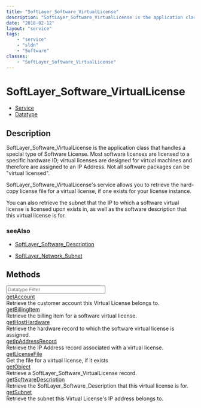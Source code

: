 ```yaml
---
title: "SoftLayer_Software_VirtualLicense"
description: "SoftLayer_Software_VirtualLicense is the application class that handles a special type of Software License.  Most softwa... "
date: "2018-02-12"
layout: "service"
tags:
    - "service"
    - "sldn"
    - "Software"
classes:
    - "SoftLayer_Software_VirtualLicense"
---
```

# SoftLayer_Software_VirtualLicense
<div id='service-datatype'>
    <ul id='sldn-reference-tabs'>
    <li id='service'> <a href='/reference/services/SoftLayer_Software_VirtualLicense' >Service</a></li>    <li id='datatype'> <a href='/reference/datatypes/SoftLayer_Software_VirtualLicense' >Datatype</a></li>
    </ul>
</div>

## Description
SoftLayer_Software_VirtualLicense is the application class that handles a special type of Software License.  Most software licenses are licensed to a specific hardware ID;  virtual licenses are designed for virtual machines and therefore are assigned to an IP Address.  Not all software packages can be "virtual licensed". 

SoftLayer_Software_VirtualLicense's service allows you to retrieve the hard-copy license file for a virtual license, if one exists for your license instance. 

You can also retrieve the subnet that the IP to which a software virtual license is licensed upon exists in, as well as the software description that this virtual license is for. 



### seeAlso

* [SoftLayer_Software_Description](/reference/datatypes/SoftLayer_Software_Description )


* [SoftLayer_Network_Subnet](/reference/services/SoftLayer_Network_Subnet )


        
<div id="properties" class="content">
    <h2>Methods</h2>
    <div class="view-filters">
        <div class="clearfix">
            <div class="search-input-box">
                <input placeholder="Datatype Filter" onkeyup="titleSearch(inputId='edit-combine', divId='method-div', elementClass='method-row')" 
                    type="text" id="edit-combine" value="" size="30" maxlength="128" class="form-text">
            </div>
        </div>
    </div>
    <div id="method-div">
            <div class="method-row">
                        <span class='view-field-title'><a href='/reference/services/SoftLayer_Software_VirtualLicense/getAccount'> getAccount</a> </span>
            <div class='views-field-body'>Retrieve the customer account this Virtual License belongs to.</div>
        </div>
            <div class="method-row">
                        <span class='view-field-title'><a href='/reference/services/SoftLayer_Software_VirtualLicense/getBillingItem'> getBillingItem</a> </span>
            <div class='views-field-body'>Retrieve the billing item for a software virtual license.</div>
        </div>
            <div class="method-row">
                        <span class='view-field-title'><a href='/reference/services/SoftLayer_Software_VirtualLicense/getHostHardware'> getHostHardware</a> </span>
            <div class='views-field-body'>Retrieve the hardware record to which the software virtual license is assigned.</div>
        </div>
            <div class="method-row">
                        <span class='view-field-title'><a href='/reference/services/SoftLayer_Software_VirtualLicense/getIpAddressRecord'> getIpAddressRecord</a> </span>
            <div class='views-field-body'>Retrieve the IP Address record associated with a virtual license.</div>
        </div>
            <div class="method-row">
                        <span class='view-field-title'><a href='/reference/services/SoftLayer_Software_VirtualLicense/getLicenseFile'> getLicenseFile</a> </span>
            <div class='views-field-body'>Get the file for a virtual license, if it exists</div>
        </div>
            <div class="method-row">
                        <span class='view-field-title'><a href='/reference/services/SoftLayer_Software_VirtualLicense/getObject'> getObject</a> </span>
            <div class='views-field-body'>Retrieve a SoftLayer_Software_VirtualLicense record.</div>
        </div>
            <div class="method-row">
                        <span class='view-field-title'><a href='/reference/services/SoftLayer_Software_VirtualLicense/getSoftwareDescription'> getSoftwareDescription</a> </span>
            <div class='views-field-body'>Retrieve the SoftLayer_Software_Description that this virtual license is for.</div>
        </div>
            <div class="method-row">
                        <span class='view-field-title'><a href='/reference/services/SoftLayer_Software_VirtualLicense/getSubnet'> getSubnet</a> </span>
            <div class='views-field-body'>Retrieve the subnet this Virtual License's IP address belongs to.</div>
        </div>
        </div>
</div>

